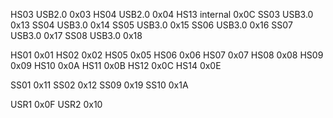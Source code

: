 HS03 USB2.0 0x03
HS04 USB2.0 0x04
HS13 internal 0x0C
SS03 USB3.0 0x13
SS04 USB3.0 0x14
SS05 USB3.0 0x15
SS06 USB3.0 0x16
SS07 USB3.0 0x17
SS08 USB3.0 0x18


HS01 0x01
HS02 0x02
HS05 0x05
HS06 0x06
HS07 0x07
HS08 0x08
HS09 0x09
HS10 0x0A
HS11 0x0B
HS12 0x0C
HS14 0x0E

SS01 0x11
SS02 0x12
SS09 0x19
SS10 0x1A

USR1 0x0F
USR2 0x10 